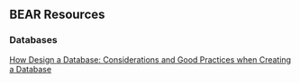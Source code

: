 ## BEAR Resources

### Databases
[How Design a Database: Considerations and Good Practices when Creating a Database](https://ceryslewis.github.io/bear-software-resources/databases/how-to-design-a-database/)
